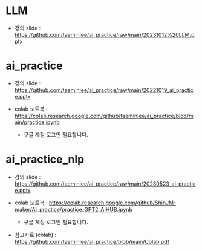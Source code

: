 # LLM

- 강의 slide : https://github.com/taeminlee/ai_practice/raw/main/20231012%20LLM.pptx

# ai_practice

- 강의 slide : https://github.com/taeminlee/ai_practice/raw/main/20221019_ai_practice.pptx

- colab 노트북 : https://colab.research.google.com/github/taeminlee/ai_practice/blob/main/practice.ipynb
  - 구글 계정 로그인 필요합니다.

# ai_practice_nlp

- 강의 slide : https://github.com/taeminlee/ai_practice/raw/main/20230523_ai_practice.pptx
- colab 노트북 : https://colab.research.google.com/github/ShinJM-maker/AI_practice/practice_GPT2_AIHUB.ipynb
  - 구글 계정 로그인 필요합니다.

- 참고자료 (colab) : https://github.com/taeminlee/ai_practice/blob/main/Colab.pdf

